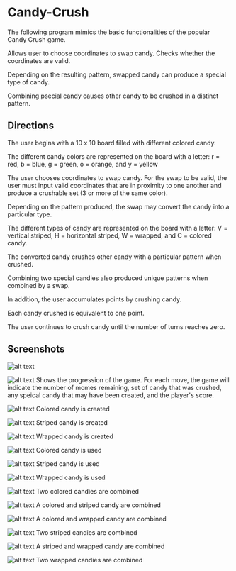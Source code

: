 # Candy-Crush

The following program mimics the basic functionalities of the popular Candy Crush game.

Allows user to choose coordinates to swap candy.  Checks whether the coordinates are valid.

Depending on the resulting pattern, swapped candy can produce a special type of candy.

Combining psecial candy causes other candy to be crushed in a distinct pattern.

## Directions
The user begins with a 10 x 10 board filled with different colored candy.

The different candy colors are represented on the board with a letter:
  r = red, b = blue, g = green, o = orange, and y = yellow
  
The user chooses coordinates to swap candy.  For the swap to be valid, the user must input valid coordinates that are in proximity to one another and produce a crushable set (3 or more of the same color).

Depending on the pattern produced, the swap may convert the candy into a particular type.

The different types of candy are represented on the board with a letter:
  V = vertical striped, H = horizontal striped, W = wrapped, and C = colored candy.
  
The converted candy crushes other candy with a particular pattern when crushed.

Combining two special candies also produced unique patterns when combined by a swap.

In addition, the user accumulates points by crushing candy.

Each candy crushed is equivalent to one point.

The user continues to crush candy until the number of turns reaches zero.

## Screenshots

![alt text](https://github.com/Daneeail/Candy-Crush/blob/master/screenshots/CandyCrush1.png)

![alt text](https://github.com/Daneeail/Candy-Crush/blob/master/screenshots/CandyCrush1.png)
Shows the progression of the game.  For each move, the game will indicate the number of momes remaining, set of candy that was crushed, any speical candy that may have been created, and the player's score.


![alt text](https://github.com/Daneeail/Candy-Crush/blob/master/screenshots/createColored.png)
Colored candy is created


![alt text](https://github.com/Daneeail/Candy-Crush/blob/master/screenshots/createStriped.png)
Striped candy is created


![alt text](https://github.com/Daneeail/Candy-Crush/blob/master/screenshots/createWrapped.png)
Wrapped candy is created


![alt text](https://github.com/Daneeail/Candy-Crush/blob/master/screenshots/useColored.png)
Colored candy is used


![alt text](https://github.com/Daneeail/Candy-Crush/blob/master/screenshots/useStriped.png)
Striped candy is used


![alt text](https://github.com/Daneeail/Candy-Crush/blob/master/screenshots/useWrapped.png)
Wrapped candy is used


![alt text](https://github.com/Daneeail/Candy-Crush/blob/master/screenshots/useColoredColored.png)
Two colored candies are combined


![alt text](https://github.com/Daneeail/Candy-Crush/blob/master/screenshots/useColoredStriped.png)
A colored and striped candy are combined


![alt text](https://github.com/Daneeail/Candy-Crush/blob/master/screenshots/useColoredWrapped.png)
A colored and wrapped candy are combined


![alt text](https://github.com/Daneeail/Candy-Crush/blob/master/screenshots/useStripedStriped.png)
Two striped candies are combined


![alt text](https://github.com/Daneeail/Candy-Crush/blob/master/screenshots/useStripedWrapped.png)
A striped and wrapped candy are combined


![alt text](https://github.com/Daneeail/Candy-Crush/blob/master/screenshots/useWrappedWrapped.png)
Two wrapped candies are combined

